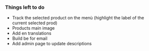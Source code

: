 ### Things left to do
* Track the selected product on the menù (highlight the label of the current selected prod)
* Products main image
* Add en translations
* Build be for email
* Add admin page to update descriptions
